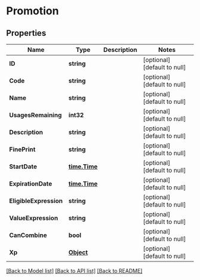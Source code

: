 # Promotion

## Properties
Name | Type | Description | Notes
------------ | ------------- | ------------- | -------------
**ID** | **string** |  | [optional] [default to null]
**Code** | **string** |  | [optional] [default to null]
**Name** | **string** |  | [optional] [default to null]
**UsagesRemaining** | **int32** |  | [optional] [default to null]
**Description** | **string** |  | [optional] [default to null]
**FinePrint** | **string** |  | [optional] [default to null]
**StartDate** | [**time.Time**](time.Time.md) |  | [optional] [default to null]
**ExpirationDate** | [**time.Time**](time.Time.md) |  | [optional] [default to null]
**EligibleExpression** | **string** |  | [optional] [default to null]
**ValueExpression** | **string** |  | [optional] [default to null]
**CanCombine** | **bool** |  | [optional] [default to null]
**Xp** | [**Object**](object.md) |  | [optional] [default to null]

[[Back to Model list]](../README.md#documentation-for-models) [[Back to API list]](../README.md#documentation-for-api-endpoints) [[Back to README]](../README.md)


